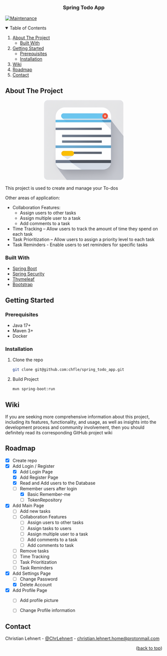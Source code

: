 <div align="center">
<h3 align="center">Spring Todo App</h3>
</div>

[![Maintenance](https://img.shields.io/badge/Maintained%3F-yes-green.svg)](https://github.com/chfle/spring_todo_app/graphs/commit-activity)

<!-- TABLE OF CONTENTS -->
<details open=true>
  <summary>Table of Contents</summary>
  <ol>
    <li>
      <a href="#about-the-project">About The Project</a>
      <ul>
        <li><a href="#built-with">Built With</a></li>
      </ul>
    </li>
    <li>
      <a href="#getting-started">Getting Started</a>
      <ul>
        <li><a href="#prerequisites">Prerequisites</a></li>
        <li><a href="#installation">Installation</a></li>
      </ul>
    </li>
    <li><a href="#wiki">Wiki</a></li>
    <li><a href="#roadmap">Roadmap</a></li>
    <li><a href="#contact">Contact</a></li>
  </ol>
</details>

<!-- ABOUT THE PROJECT -->
## About The Project

<p align="center">
<img src="readme/images/app.png" alt="project image">
</p>

 This project is used to create and manage your To-dos
 
 Other areas of application:
 
- Collaboration Features:
  - Assign users to other tasks
  - Assign multiple user to a task
  - Add comments to a task
- Time Tracking – Allow users to track the amount of time they spend on each task
- Task Prioritization – Allow users to assign a priority level to each task
- Task Reminders - Enable users to set reminders for specific tasks

### Built With

* [Spring Boot](https://spring.io/projects/spring-boot)
* [Spring Security](https://spring.io/projects/spring-security)
* [Thymeleaf](https://www.thymeleaf.org/)
* [Bootstrap](https://getbootstrap.com/docs/5.0/getting-started/introduction/)

<!-- GETTING STARTED -->
## Getting Started

### Prerequisites

* Java 17+
* Maven 3+
* Docker

### Installation


1. Clone the repo
   ```sh
   git clone git@github.com:chfle/spring_todo_app.git
   ```
2. Build Project
   ```sh
   mvn spring-boot:run
   
## Wiki

If you are seeking more comprehensive information about this project, including its features, functionality, and usage, as well as insights into the development process and community involvement, then you should definitely read its corresponding GitHub project wiki
  
## Roadmap

- [X] Create repo
- [X] Add Login / Register
  - [X] Add Login Page
  - [X] Add Register Page
  - [X] Read and Add users to the Database
  - [ ] Remember users after login
    - [x] Basic Remember-me
    - [ ] TokenRepository
- [X] Add Main Page
  - [ ] Add new tasks
  - [ ] Collaboration Features
    - [ ] Assign users to other tasks
    - [ ] Assign tasks to users
    - [ ] Assign multiple user to a task
    - [ ] Add comments to a task
    - [ ] Add comments to task
  - [ ] Remove tasks
  - [ ] Time Tracking 
  - [ ] Task Prioritization 
  - [ ] Task Reminders 
- [X] Add Settings Page
  - [ ] Change Password
  - [x] Delete Account
- [X] Add Profile Page
  - [ ] Add profile picture
  - [ ] Change Profile information


<!-- CONTACT -->
## Contact

Christian Lehnert - [@ChrLehnert](https://twitter.com/ChrLehnert) - <a href="mailto:christian.lehnert.home@protonmail.com">christian.lehnert.home@protonmail.com</a>

<p align="right">(<a href="#top">back to top</a>)</p>
